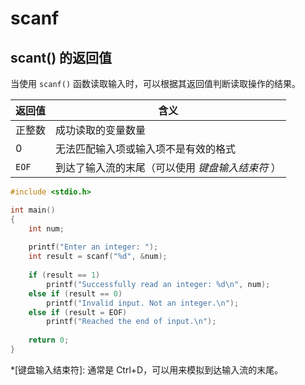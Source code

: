 # scanf

## scant() 的返回值

当使用 `scanf()` 函数读取输入时，可以根据其返回值判断读取操作的结果。

| 返回值 | 含义                                             |
| ------ | ------------------------------------------------ |
| 正整数 | 成功读取的变量数量                               |
| 0      | 无法匹配输入项或输入项不是有效的格式             |
| `EOF`  | 到达了输入流的末尾（可以使用 *键盘输入结束符* ） |

``` c linenums="1" title="Error Handling Example: Reading Integers Using scanf() 使用 scanf() 函数读取整数的错误处理示例"
#include <stdio.h>

int main()
{
    int num;
    
    printf("Enter an integer: ");
    int result = scanf("%d", &num);
    
    if (result == 1)
        printf("Successfully read an integer: %d\n", num);
    else if (result == 0)
        printf("Invalid input. Not an integer.\n");
    else if (result = EOF)
        printf("Reached the end of input.\n");
        
    return 0;
}
```

*[键盘输入结束符]: 通常是 Ctrl+D，可以用来模拟到达输入流的末尾。